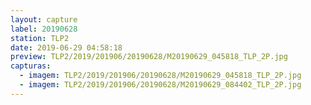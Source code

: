 ```yaml
---
layout: capture
label: 20190628
station: TLP2
date: 2019-06-29 04:58:18
preview: TLP2/2019/201906/20190628/M20190629_045818_TLP_2P.jpg
capturas:
  - imagem: TLP2/2019/201906/20190628/M20190629_045818_TLP_2P.jpg
  - imagem: TLP2/2019/201906/20190628/M20190629_084402_TLP_2P.jpg
---
```

